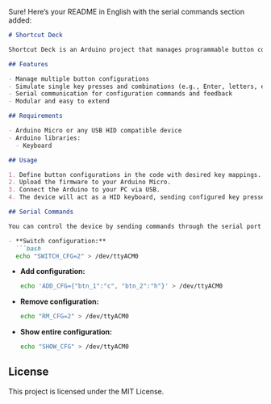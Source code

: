 Sure! Here’s your README in English with the serial commands section added:

````markdown
# Shortcut Deck

Shortcut Deck is an Arduino project that manages programmable button configurations, simulating keyboard key presses via USB HID. It is designed to create a customizable keypad with configurable key combinations.

## Features

- Manage multiple button configurations
- Simulate single key presses and combinations (e.g., Enter, letters, etc.)
- Serial communication for configuration commands and feedback
- Modular and easy to extend

## Requirements

- Arduino Micro or any USB HID compatible device
- Arduino libraries:
  - Keyboard

## Usage

1. Define button configurations in the code with desired key mappings.
2. Upload the firmware to your Arduino Micro.
3. Connect the Arduino to your PC via USB.
4. The device will act as a HID keyboard, sending configured key presses when buttons are pressed.

## Serial Commands

You can control the device by sending commands through the serial port (e.g., `/dev/ttyACM0`):

- **Switch configuration:**
  ```bash
  echo "SWITCH_CFG=2" > /dev/ttyACM0
````

* **Add configuration:**

  ```bash
  echo 'ADD_CFG={"btn_1":"c", "btn_2":"h"}' > /dev/ttyACM0
  ```

* **Remove configuration:**

  ```bash
  echo "RM_CFG=2" > /dev/ttyACM0
  ```

* **Show entire configuration:**

  ```bash
  echo "SHOW_CFG" > /dev/ttyACM0
  ```


## License

This project is licensed under the MIT License.
